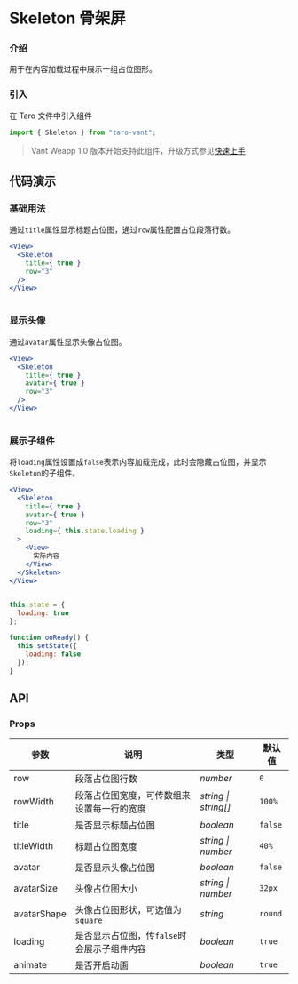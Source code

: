 # Skeleton 骨架屏

### 介绍

用于在内容加载过程中展示一组占位图形。

### 引入

在 Taro 文件中引入组件

```js
import { Skeleton } from "taro-vant"; 
```

> Vant Weapp 1.0 版本开始支持此组件，升级方式参见[快速上手](#/quickstart)

## 代码演示

### 基础用法

通过`title`属性显示标题占位图，通过`row`属性配置占位段落行数。

```jsx
<View>
  <Skeleton
    title={ true }
    row="3"
  />
</View>
 
```

### 显示头像

通过`avatar`属性显示头像占位图。

```jsx
<View>
  <Skeleton
    title={ true }
    avatar={ true }
    row="3"
  />
</View>
 
```

### 展示子组件

将`loading`属性设置成`false`表示内容加载完成，此时会隐藏占位图，并显示`Skeleton`的子组件。

```jsx
<View>
  <Skeleton
    title={ true }
    avatar={ true }
    row="3"
    loading={ this.state.loading }
  >
    <View>
      实际内容
    </View>
  </Skeleton>
</View>
 
```

```js
this.state = {
  loading: true
};

function onReady() {
  this.setState({
    loading: false
  });
} 
```

## API

### Props

|  参数  | 说明 | 类型 | 默认值 |
| --- | --- | --- | --- |
|  row  | 段落占位图行数 | _number_ | `0` |
|  rowWidth  | 段落占位图宽度，可传数组来设置每一行的宽度 | _string \| string[]_ | `100%` |
|  title  | 是否显示标题占位图 | _boolean_ | `false` |
|  titleWidth  | 标题占位图宽度 | _string \| number_ | `40%` |
|  avatar  | 是否显示头像占位图 | _boolean_ | `false` |
|  avatarSize  | 头像占位图大小 | _string \| number_ | `32px` |
|  avatarShape  | 头像占位图形状，可选值为`square` | _string_ | `round` |
|  loading  | 是否显示占位图，传`false`时会展示子组件内容 | _boolean_ | `true` |
|  animate  | 是否开启动画 | _boolean_ | `true` |
